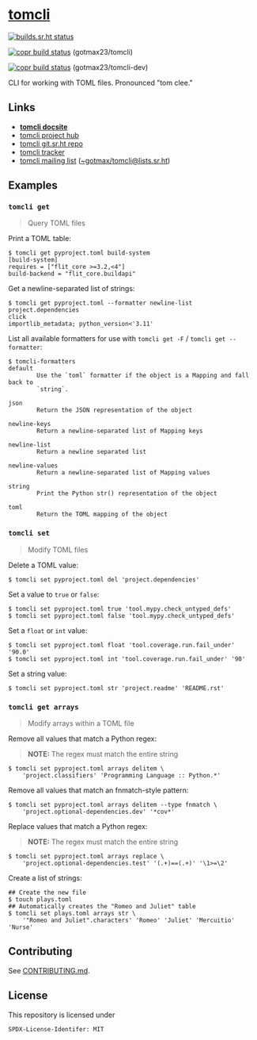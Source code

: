 <!--
Copyright (C) 2023 Maxwell G <maxwell@gtmx.me>
SPDX-License-Identifier: MIT
-->

# [tomcli](https://tomcli.gtmx.me)

[![builds.sr.ht status](https://builds.sr.ht/~gotmax23/tomcli/commits/main.svg)](https://builds.sr.ht/~gotmax23/tomcli/commits/main?)

[![copr build status][badge-copr]][link-copr] (gotmax23/tomcli)

[![copr build status][badge-copr-dev]][link-copr-dev] (gotmax23/tomcli-dev)

CLI for working with TOML files. Pronounced "tom clee."

## Links

- [**tomcli docsite**](https://tomcli.gtmx.me)
- [tomcli project hub](https://sr.ht/~gotmax23/tomcli)
- [tomcli git.sr.ht repo](https://git.sr.ht/~gotmax23/tomcli)
- [tomcli tracker](https://todo.sr.ht/~gotmax23/tomcli)
- [tomcli mailing list][archives] ([~gotmax/tomcli@lists.sr.ht][mailto])

[archives]: https://lists.sr.ht/~gotmax23/tomcli
[mailto]: mailto:~gotmax/tomcli@lists.sr.ht

## Examples

### `tomcli get`

> Query TOML files

Print a TOML table:

``` console
$ tomcli get pyproject.toml build-system
[build-system]
requires = ["flit_core >=3.2,<4"]
build-backend = "flit_core.buildapi"
```

Get a newline-separated list of strings:

``` console
$ tomcli get pyproject.toml --formatter newline-list project.dependencies
click
importlib_metadata; python_version<'3.11'
```

List all available formatters for use
with `tomcli get -F` / `tomcli get --formatter`:

``` console
$ tomcli-formatters
default
        Use the `toml` formatter if the object is a Mapping and fall back to
        `string`.

json
        Return the JSON representation of the object

newline-keys
        Return a newline-separated list of Mapping keys

newline-list
        Return a newline separated list

newline-values
        Return a newline-separated list of Mapping values

string
        Print the Python str() representation of the object

toml
        Return the TOML mapping of the object

```

### `tomcli set`

> Modify TOML files

Delete a TOML value:

``` console
$ tomcli set pyproject.toml del 'project.dependencies'
```

Set a value to `true` or `false`:

``` console
$ tomcli set pyproject.toml true 'tool.mypy.check_untyped_defs'
$ tomcli set pyproject.toml false 'tool.mypy.check_untyped_defs'
```

Set a `float` or `int` value:

``` console
$ tomcli set pyproject.toml float 'tool.coverage.run.fail_under' '90.0'
$ tomcli set pyproject.toml int 'tool.coverage.run.fail_under' '90'
```

Set a string value:

``` console
$ tomcli set pyproject.toml str 'project.readme' 'README.rst'
```

### `tomcli get arrays`

> Modify arrays within a TOML file

Remove all values that match a Python regex:

> **NOTE:** The regex must match the entire string

``` console
$ tomcli set pyproject.toml arrays delitem \
    'project.classifiers' 'Programming Language :: Python.*'
```

Remove all values that match an fnmatch-style pattern:

``` console
$ tomcli set pyproject.toml arrays delitem --type fnmatch \
    'project.optional-dependencies.dev' '*cov*'
```

Replace values that match a Python regex:

> **NOTE:** The regex must match the entire string

``` console
$ tomcli set pyproject.toml arrays replace \
    'project.optional-dependencies.test' '(.+)==(.+)' '\1>=\2'
```

Create a list of strings:

``` console
## Create the new file
$ touch plays.toml
## Automatically creates the "Romeo and Juliet" table
$ tomcli set plays.toml arrays str \
    '"Romeo and Juliet".characters' 'Romeo' 'Juliet' 'Mercuitio' 'Nurse'
```


## Contributing

See [CONTRIBUTING.md](https://git.sr.ht/~gotmax23/tomcli/tree/main/item/CONTRIBUTING.md).

## License

This repository is licensed under

    SPDX-License-Identifer: MIT

[badge-copr]: https://copr.fedorainfracloud.org/coprs/gotmax23/tomcli/package/tomcli/status_image/last_build.png
[link-copr]: https://copr.fedorainfracloud.org/coprs/gotmax23/tomcli/
[badge-copr-dev]: https://copr.fedorainfracloud.org/coprs/gotmax23/tomcli-dev/package/tomcli/status_image/last_build.png
[link-copr-dev]: https://copr.fedorainfracloud.org/coprs/gotmax23/tomcli-dev/
